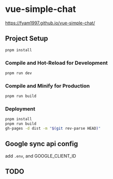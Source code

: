 # vue-simple-chat

https://fyam1997.github.io/vue-simple-chat/

## Project Setup

```sh
pnpm install
```

### Compile and Hot-Reload for Development

```sh
pnpm run dev
```

### Compile and Minify for Production

```sh
pnpm run build
```

### Deployment

```sh
pnpm install
pnpm run build
gh-pages -d dist -m "$(git rev-parse HEAD)"
```

## Google sync api config

add `.env`, and GOOGLE_CLIENT_ID

## TODO

[//]: # (TODO add switch, to control a msg sent or not)

[//]: # (TODO fold adjacent disabled msg? delete all with confirm)

[//]: # (TODO add branch button)

[//]: # (TODO keyboard navigation)

[//]: # (ctrl+up/down to navigate msgs, L to lock chat til current msg, enter to edit, ctrl)

[//]: # (TODO lock a chat, all comming msg will be single ans)

[//]: # (TODO Lock and hide should be meta?Should be tags? Flexible)

[//]: # (TODO refactor msg list modification, send a Operation, better for undo. kind of like redux's action)

[//]: # (TODO undo, msg edit, removal? mobile undo? Undo stack, Each msg, on mount. Not focusing, undo deletion)

[//]: # (TODO Mock open ai api server)

[//]: # (TODO smart key, auto close \(\) "" '' ``````)

[//]: # (TODO Always generate on send, Always sends as user, Add a button to add msg without sand)

[//]: # (TODO extract all scroll controlling to separate view model)

[//]: # (TODO Chat and msg should have datetime, Edit time)

[//]: # (TODO Chat content sync)

[//]: # (TODO Sync save token)

[//]: # (TODO sync should show comparison)

[//]: # (TODO extra data)

[//]: # (TODO Search finance data)

[//]: # (TODO Enum chat search fin)

[//]: # (TODO Tarvily search)

[//]: # (TODO marked js extension Shiki)

[//]: # (TODO Loading ask before leave)
